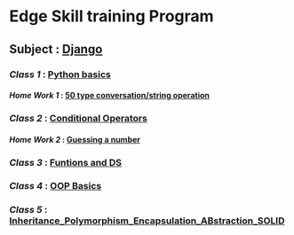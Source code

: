 # Edge Skill training Program
## Subject : [Django](https://www.djangoproject.com/)

### ***Class 1*** : [Python basics](https://github.com/MM-Mamunn/Edge-SkillTraining-Django/blob/main/Python_basics.py)
#### ***Home Work 1*** : [50 type conversation/string operation](https://github.com/MM-Mamunn/Edge-SkillTraining-Django/blob/main/HomeWork1.py)

### ***Class 2*** : [Conditional Operators](https://github.com/MM-Mamunn/Edge-SkillTraining-Django/blob/main/C2_ConditionalOperator.py)
#### ***Home Work 2*** : [Guessing a number](https://github.com/MM-Mamunn/Edge-SkillTraining-Django/blob/main/HomeWork2.py)

### ***Class 3*** : [Funtions and DS](https://github.com/MM-Mamunn/Edge-SkillTraining-Django/tree/main/C3_Functions)

### ***Class 4*** : [OOP Basics](https://github.com/MM-Mamunn/Edge-SkillTraining-Django/tree/main/C4_OOP)

### ***Class 5*** : [Inheritance_Polymorphism_Encapsulation_ABstraction_SOLID](https://github.com/MM-Mamunn/Edge-SkillTraining-Django/tree/main/C5_inheritance)
